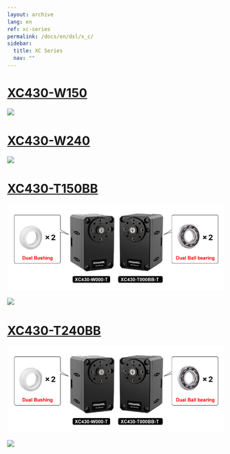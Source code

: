 ```yaml
---
layout: archive
lang: en
ref: xc-series
permalink: /docs/en/dxl/x_c/
sidebar:
  title: XC Series
  nav: ""
---
```



# [XC430-W150](/docs/en/dxl/x/xc430-w150/)

[![](/assets/images/dxl/x/xc430_product.png)](/docs/en/dxl/x/xc430-w150/)

# [XC430-W240](/docs/en/dxl/x/xc430-w240/)

[![](/assets/images/dxl/x/xc430_product.png)](/docs/en/dxl/x/xc430-w240/)

# [XC430-T150BB](/docs/en/dxl/x/xc430-w150/)

![](/assets/images\dxl\x\whatis_bb.jpg)

[![](/assets/images/dxl/x/xc430_product.png)](/docs/en/dxl/x/xc430-t150bb/)

# [XC430-T240BB](/docs/en/dxl/x/xc430-w240/)

![](/assets/images\dxl\x\whatis_bb.jpg)

[![](/assets/images/dxl/x/xc430_product.png)](/docs/en/dxl/x/xc430-t240bb/)
